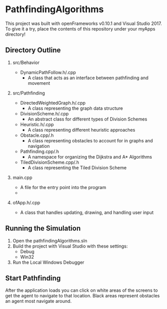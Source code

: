 # PathfindingAlgorithms

This project was built with openFrameworks v0.10.1 and Visual Studio 2017.
To give it a try, place the contents of this repository under your myApps directory!

## Directory Outline

1. src/Behavior
   * DynamicPathFollow.h/.cpp
     * A class that acts as an interface between pathfinding and movement

2. src/Pathfinding
   * DirectedWeightedGraph.h/.cpp
     * A class representing the graph data structure
   * DivisionScheme.h/.cpp
     * An abstract class for different types of Division Schemes
   * Heuristic.h/.cpp
     * A class representing different heuristic approaches
   * Obstacle.cpp/.h
     * A class representing obstacles to account for in graphs and navigation
   * Pathfinding.cpp/.h
     * A namespace for organizing the Dijkstra and A* Algorithms
   * TiledDivisionScheme.cpp/.h
     * A class representing the Tiled Division Scheme

3. main.cpp
   * A file for the entry point into the program
   * 
4. ofApp.h/.cpp
   * A class that handles updating, drawing, and handling user input

## Running the Simulation

1. Open the pathfindingAlgorithms.sln
2. Build the project with Visual Studio with these settings:
   * Debug
   * Win32
3. Run the Local Windows Debugger

## Start Pathfinding

After the application loads you can click on white areas of the screens to get the agent to navigate to that location.
Black areas represent obstacles an agent most navigate around.
